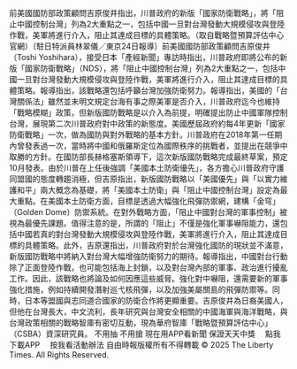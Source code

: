 前美國國防部政策顧問吉原俊井指出，川普政府的新版「國家防衛戰略」，將「阻止中國控制台灣」列為2大重點之一，包括中國一旦對台灣發動大規模侵攻與登陸作戰，美軍將進行介入，阻止其達成目標的具體策略。（取自戰略暨預算評估中心官網）〔駐日特派員林翠儀／東京24日報導〕前美國國防部政策顧問吉原俊井（Toshi Yoshihara），接受日本「產經新聞」專訪時指出，川普政府即將公布的新版「國家防衛戰略」（NDS），將「阻止中國控制台灣」列為2大重點之一，包括中國一旦對台灣發動大規模侵攻與登陸作戰，美軍將進行介入，阻止其達成目標的具體策略。報導指出，該戰略還包括呼籲台灣加強防衛努力。報導指出，美國的「台灣關係法」雖然並未明文規定台海有事之際美軍是否介入，川普政府迄今也維持「戰略模糊」政策，但新版國防戰略是以介入為前提，明確提出防止中國軍隊控制台灣，展現第二次川普政府對中政策的新態度。美國歷屆政府約每4年更新「國家防衛戰略」一次，做為國防與對外戰略的基本方針。川普政府在2018年第一任期內曾發表過一次，當時將中國和俄羅斯定位為國際秩序的挑戰者，並提出在競爭中取勝的方針。在國防部長赫格塞斯領導下，這次新版國防戰略完成最終草案，預定10月發表。由於川普在上任後強調「美國本土防衛優先」，各方擔心川普政府守護同盟國的態度轉趨消極，但吉原指出，新版國防戰略以「美國優先」與「以實力維護和平」兩大概念為基礎，將「美國本土防衛」與「阻止中國控制台灣」設定為最大重點。在美國本土防衛方面，目標是透過大幅強化飛彈防禦網，建構「金穹」（Golden Dome）防禦系統。在對外戰略方面，「阻止中國對台灣的軍事控制」被視為最優先課題。值得注意的是，所謂的「阻止」不僅是強化軍事嚇阻能力，還包括中國若真的對台灣發動大規模侵攻與登陸作戰，美軍將進行介入，阻止其達成目標的具體策略。此外，吉原還指出，川普政府對於台灣強化國防的現狀並不滿意，新版國防戰略中將納入對台灣大幅增強防衛努力的期待。報導指出，中國對台行動除了正面登陸作戰，也可能包括海上封鎖，以及對台灣內部的軍事、政治進行擾亂工作。因此，該戰略也將論及如何因應這些威脅。強化對中嚇阻，還需要新的軍事強化措施，例如持續開發潛射巡弋核飛彈，以及加強美屬關島的飛彈防禦等。同時，日本等盟國與志同道合國家的防衛合作將更顯重要。吉原俊井為日裔美國人，但他在台灣長大，中文流利，長年研究與台灣安全相關的中國海軍與海洋戰略，與台灣政策相關的戰略智庫有密切互動，現為華府智庫「戰略暨預算評估中心」（CSBA）資深研究員。
    不用抽 不用搶 現在用APP看新聞 保證天天中獎　
    點我下載APP　
    按我看活動辦法
自由時報版權所有不得轉載 © 2025 The Liberty Times. All Rights Reserved.